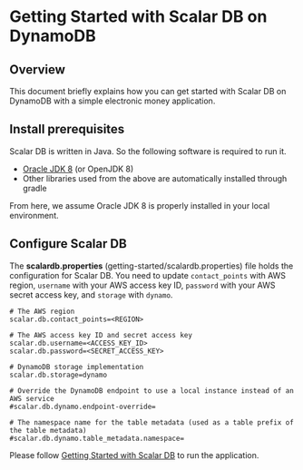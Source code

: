 # Getting Started with Scalar DB on DynamoDB

## Overview
This document briefly explains how you can get started with Scalar DB on DynamoDB with a simple electronic money application.

## Install prerequisites

Scalar DB is written in Java. So the following software is required to run it.

* [Oracle JDK 8](https://www.oracle.com/technetwork/java/javase/downloads/jdk8-downloads-2133151.html) (or OpenJDK 8)
* Other libraries used from the above are automatically installed through gradle
        
From here, we assume Oracle JDK 8 is properly installed in your local environment.

## Configure Scalar DB
    
The **scalardb.properties** (getting-started/scalardb.properties) file holds the configuration for Scalar DB. You need to update `contact_points` with AWS region, `username` with your AWS access key ID, `password` with your AWS secret access key, and `storage` with `dynamo`.

```properties
# The AWS region
scalar.db.contact_points=<REGION>

# The AWS access key ID and secret access key
scalar.db.username=<ACCESS_KEY_ID>
scalar.db.password=<SECRET_ACCESS_KEY>

# DynamoDB storage implementation
scalar.db.storage=dynamo

# Override the DynamoDB endpoint to use a local instance instead of an AWS service
#scalar.db.dynamo.endpoint-override=

# The namespace name for the table metadata (used as a table prefix of the table metadata)
#scalar.db.dynamo.table_metadata.namespace=
```

Please follow [Getting Started with Scalar DB](getting-started-with-scalardb.md) to run the application.
